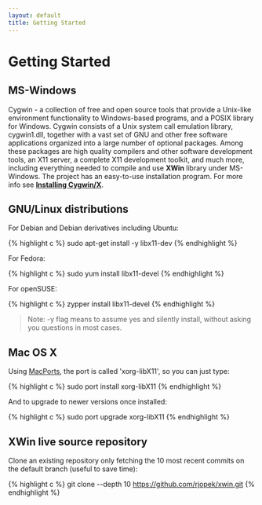 ```yaml
---
layout: default
title: Getting Started
---
```


# Getting Started

## MS-Windows

Cygwin - a collection of free and open source tools that provide a Unix-like environment functionality to Windows-based programs, and a POSIX library for Windows. Cygwin consists of a Unix system call emulation library, cygwin1.dll, together with a vast set of GNU and other free software applications organized into a large number of optional packages. Among these packages are high quality compilers and other software development tools, an X11 server, a complete X11 development toolkit, and much more, including everything needed to compile and use **XWin** library under MS-Windows. The project has an easy-to-use installation program. For more info see [**Installing Cygwin/X**](https://x.cygwin.com/docs/ug/cygwin-x-ug.html).

## GNU/Linux distributions

For Debian and Debian derivatives including Ubuntu:

{% highlight c %}
sudo apt-get install -y libx11-dev
{% endhighlight %}

For Fedora:

{% highlight c %}
sudo yum install libx11-devel
{% endhighlight %}

For openSUSE:

{% highlight c %}
zypper install libx11-devel
{% endhighlight %}

> Note: -y flag means to assume yes and silently install, without asking you questions in most cases.

## Mac OS X

Using [MacPorts](https://www.macports.org/), the port is called 'xorg-libX11', so you can just type:

{% highlight c %}
sudo port install xorg-libX11
{% endhighlight %}

And to upgrade to newer versions once installed:

{% highlight c %}
sudo port upgrade xorg-libX11
{% endhighlight %}

## XWin live source repository

Clone an existing repository only fetching the 10 most recent commits on the default branch (useful to save time):

{% highlight c %}
git clone --depth 10 https://github.com/rjopek/xwin.git
{% endhighlight %}
